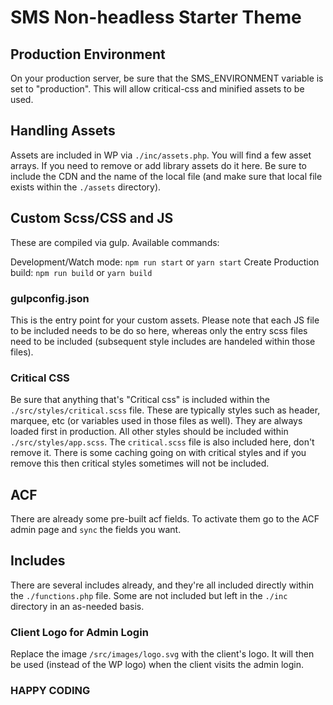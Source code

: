 # SMS Non-headless Starter Theme

## Production Environment

On your production server, be sure that the SMS_ENVIRONMENT variable is set to "production". This will allow critical-css and minified assets to be used.

## Handling Assets

Assets are included in WP via `./inc/assets.php`. You will find a few asset arrays. If you need to remove or add library assets do it here. Be sure to include the CDN and the name of the local file (and make sure that local file exists within the `./assets` directory).

## Custom Scss/CSS and JS

These are compiled via gulp. Available commands:

Development/Watch mode: `npm run start` or `yarn start`
Create Production build: `npm run build` or `yarn build`

### gulpconfig.json

This is the entry point for your custom assets. Please note that each JS file to be included needs to be do so here, whereas only the entry scss files need to be included (subsequent style includes are handeled within those files).

### Critical CSS

Be sure that anything that's "Critical css" is included within the `./src/styles/critical.scss` file. These are typically styles such as header, marquee, etc (or variables used in those files as well). They are always loaded first in production. All other styles should be included within `./src/styles/app.scss`. The `critical.scss` file is also included here, don't remove it. There is some caching going on with critical styles and if you remove this then critical styles sometimes will not be included.

## ACF

There are already some pre-built acf fields. To activate them go to the ACF admin page and `sync` the fields you want.

## Includes

There are several includes already, and they're all included directly within the `./functions.php` file. Some are not included but left in the `./inc` directory in an as-needed basis.

### Client Logo for Admin Login

Replace the image `/src/images/logo.svg` with the client's logo. It will then be used (instead of the WP logo) when the client visits the admin login.

### HAPPY CODING
